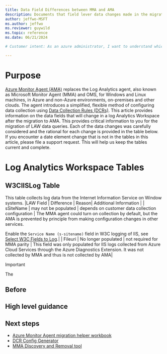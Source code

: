 ```yaml
---
title: Data Field Differences between MMA and AMA 
description: Documents that field lever data changes made in the migration.
author: jeffwo-MSFT
ms.author: jeffwo
ms.reviewer: guywild
ms.topic: reference
ms.date: 06/21/2024

# Customer intent: As an azure administrator, I want to understand which Log Analytics Workspace queries I may need to update after AMA migration.

---
```


# Purpose
[Azure Monitor Agent (AMA)](./agents-overview.md) replaces the Log Analytics agent, also known as Microsoft Monitor Agent (MMA) and OMS, for Windows and Linux machines, in Azure and non-Azure environments, on-premises and other clouds. The agent introduces a simplified, flexible method of configuring data collection using [Data Collection Rules (DCRs)](../essentials/data-collection-rule-overview.md). This article provides information on the data fields that will change in a log Analytics Workspace after the migration to AMA. This provides critical information to you for the migration of LAW data queries.
Each of the data changes was carefully considered and the rational for each change is provided in the table below.  If you encounter a date element change that is not in the tables in this article, please file a support request. This will help us keep the tables current and complete.
# Log Analytics Workspace Tables
## W3CIISLog Table
This table collects log data from the Internet Information Service on Window systems.
|LAW Field | Difference | Reason| Additional Information |
| sSiteName | may not be populated | depends on customer data collection configuration | The MMA agent could turn on collection by default, but the AMA is prevented by principle from making configuration changes in other services.<p>Enable the `Service Name (s-sitename)` field in W3C logging of IIS, see [Select W3C Fields to Log](/iis/manage/provisioning-and-managing-iis/configure-logging-in-iis#select-w3c-fields-to-log).|
| Fileuri | No longer populated | not required for MMA parity | This field was only populated for IIS logs collected from Azure Cloud Services through the Azure Diagnostics Extension. It was not collected by MMA and thus is not collected by AMA|

> [!IMPORTANT]
> The 

## Before 

## High level guidance

## Next steps
- [Azure Monitor Agent migration helper workbook](./azure-monitor-agent-migration-helper-workbook.md)
- [DCR Config Generator](./azure-monitor-agent-migration-data-collection-rule-generator.md)
- [MMA Discovery and Removal tool](/azure/azure-monitor/agents/azure-monitor-agent-mma-removal-tool?tabs=single-tenant%2Cdiscovery)
